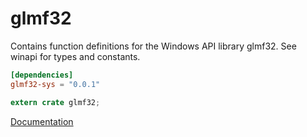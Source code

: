 # glmf32 #
Contains function definitions for the Windows API library glmf32. See winapi for types and constants.

```toml
[dependencies]
glmf32-sys = "0.0.1"
```

```rust
extern crate glmf32;
```

[Documentation](https://retep998.github.io/doc/glmf32/)

